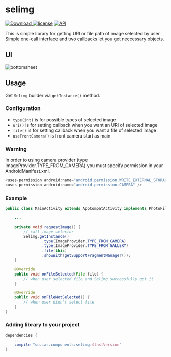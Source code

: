 # selimg
[ ![Download](https://api.bintray.com/packages/interactiveservices/maven/selimg/images/download.svg) ](https://bintray.com/interactiveservices/maven/selimg/_latestVersion)
[![license](https://img.shields.io/github/license/mashape/apistatus.svg)](https://opensource.org/licenses/MIT)
[![API](https://img.shields.io/badge/API-14%2B-green.svg)](https://developer.android.com/about/versions/android-4.0.html)

This is simple library for getting URI or file path of image selected by user.
Simple one-call interface and two callbacks let you get neccessary objects.

## UI
![bottomsheet](https://raw.githubusercontent.com/interactiveservices/selimg/master/screenshots/bottomsheet.png)

## Usage
Get `Selimg` builder via `getInstance()` method.
### Configuration
- `type(int)` is for possible types of selected image
- `uri()` is for setting callback when you want an URI of selected image
- `file()` is for setting callback when you want a file of selected image
- `useFrontCamera()` is front camera start as main
### Warning
In order to using camera provider (type ImageProvider.TYPE_FROM_CAMERA) you must specify permission in your AndroidManifest.xml.
```java
<uses-permission android:name="android.permission.WRITE_EXTERNAL_STORAGE" />
<uses-permission android:name="android.permission.CAMERA" />
```
### Example
```java
public class MainActivity extends AppCompatActivity implements PhotoFileCallback {

    ...

    private void requestImage() {
        // call image selector
        Selimg.getInstance()
                .type(ImageProvider.TYPE_FROM_CAMERA)
                .type(ImageProvider.TYPE_FROM_GALLERY)
                .file(this)
                .showWith(getSupportFragmentManager());
    }

    @Override
    public void onFileSelected(File file) {
        // when user selected file and Selimg successfully got it
    }

    @Override
    public void onFileNotSelected() {
        // when user didn't select file
    }
}
```
### Adding library to your project
```groovy
dependencies {
    ...
    compile "su.ias.components:selimg:$lastVersion"
}
```
